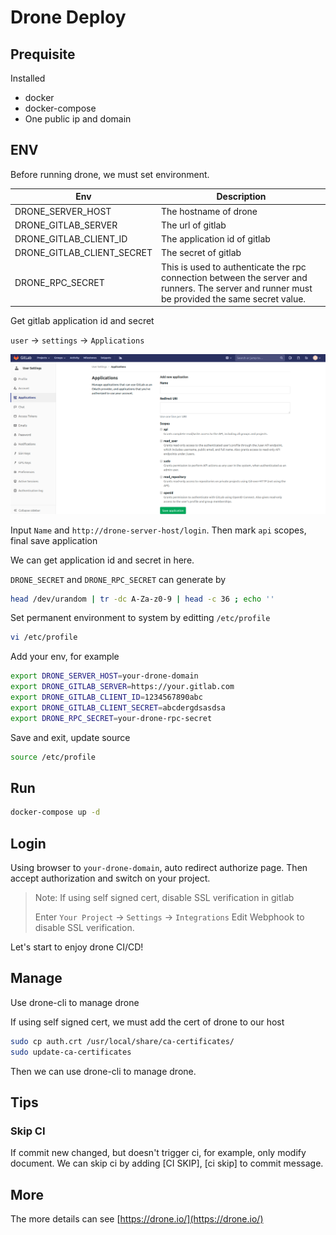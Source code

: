 # Drone Deploy

## Prequisite

Installed

- docker
- docker-compose
- One public ip and domain

## ENV

Before running drone, we must set environment.

| Env                        | Description                  |
| -------------------------- | ---------------------------- |
| DRONE_SERVER_HOST          | The hostname of drone        |
| DRONE_GITLAB_SERVER        | The url of gitlab            |
| DRONE_GITLAB_CLIENT_ID     | The application id of gitlab |
| DRONE_GITLAB_CLIENT_SECRET | The secret of gitlab         |
| DRONE_RPC_SECRET               | This is used to authenticate the rpc connection between the server and runners. The server and runner must be provided the same secret value.         |

Get gitlab application id and secret

`user` -> `settings` -> `Applications`

![gitlab-application-id](./picture/gitlab-application-id.png)

Input `Name` and `http://drone-server-host/login`.
Then mark `api` scopes, final save application

We can get application id and secret in here.

`DRONE_SECRET` and `DRONE_RPC_SECRET` can generate by

```sh
head /dev/urandom | tr -dc A-Za-z0-9 | head -c 36 ; echo ''
```

Set permanent environment to system by editting `/etc/profile`

```sh
vi /etc/profile
```

Add your env, for example

```sh
export DRONE_SERVER_HOST=your-drone-domain
export DRONE_GITLAB_SERVER=https://your.gitlab.com
export DRONE_GITLAB_CLIENT_ID=1234567890abc
export DRONE_GITLAB_CLIENT_SECRET=abcdergdsasdsa
export DRONE_RPC_SECRET=your-drone-rpc-secret
```

Save and exit, update source

```sh
source /etc/profile
```

## Run

```sh
docker-compose up -d
```

## Login

Using browser to `your-drone-domain`, auto redirect authorize page. Then accept authorization and switch on your project.

> Note:
> If using self signed cert, disable SSL verification in gitlab
>
> Enter `Your Project` -> `Settings` -> `Integrations`
> Edit Webphook to disable SSL verification.

Let's start to enjoy drone CI/CD!

## Manage

Use drone-cli to manage drone

If using self signed cert, we must add the cert of drone to our host

```sh
sudo cp auth.crt /usr/local/share/ca-certificates/
sudo update-ca-certificates
```

Then we can use drone-cli to manage drone.

## Tips

### Skip CI

If commit new changed, but doesn't trigger ci, for example, only modify document.
We can skip ci by adding [CI SKIP], [ci skip] to commit message.

## More

The more details can see [https://drone.io/](https://drone.io/)
